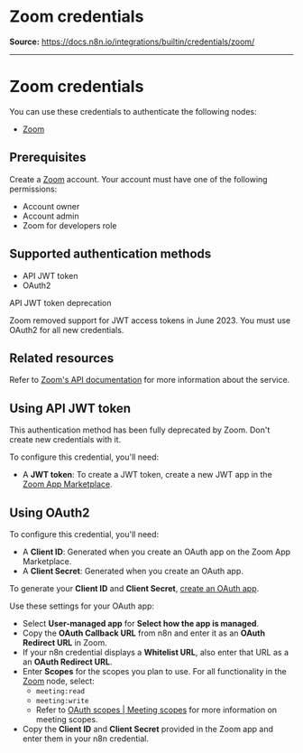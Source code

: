 # Zoom credentials

**Source:** https://docs.n8n.io/integrations/builtin/credentials/zoom/

---

# Zoom credentials

You can use these credentials to authenticate the following nodes:

- [Zoom](../../app-nodes/n8n-nodes-base.zoom/)

## Prerequisites

Create a [Zoom](https://zoom.us/) account. Your account must have one of the following permissions:

- Account owner
- Account admin
- Zoom for developers role

## Supported authentication methods

- API JWT token
- OAuth2

API JWT token deprecation

Zoom removed support for JWT access tokens in June 2023. You must use OAuth2 for all new credentials.

## Related resources

Refer to [Zoom's API documentation](https://developers.zoom.us/docs/api/) for more information about the service.

## Using API JWT token

This authentication method has been fully deprecated by Zoom. Don't create new credentials with it.

To configure this credential, you'll need:

- A **JWT token**: To create a JWT token, create a new JWT app in the [Zoom App Marketplace](https://marketplace.zoom.us/).

## Using OAuth2

To configure this credential, you'll need:

- A **Client ID**: Generated when you create an OAuth app on the Zoom App Marketplace.
- A **Client Secret**: Generated when you create an OAuth app.

To generate your **Client ID** and **Client Secret**, [create an OAuth app](https://developers.zoom.us/docs/integrations/create/).

Use these settings for your OAuth app:

- Select **User-managed app** for **Select how the app is managed**.
- Copy the **OAuth Callback URL** from n8n and enter it as an **OAuth Redirect URL** in Zoom.
- If your n8n credential displays a **Whitelist URL**, also enter that URL as a an **OAuth Redirect URL**.
- Enter **Scopes** for the scopes you plan to use. For all functionality in the [Zoom](../../app-nodes/n8n-nodes-base.zoom/) node, select:
  - `meeting:read`
  - `meeting:write`
  - Refer to [OAuth scopes | Meeting scopes](https://developers.zoom.us/docs/integrations/oauth-scopes/#meeting-scopes) for more information on meeting scopes.
- Copy the **Client ID** and **Client Secret** provided in the Zoom app and enter them in your n8n credential.
